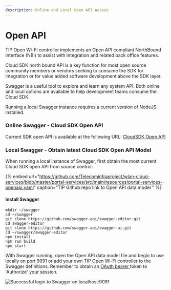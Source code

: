 ```yaml
---
description: Online and Local Open API Access
---
```


# Open API

TIP Open Wi-Fi controller implements an Open API compliant NorthBound Interface \(NBI\) to assist with integration and related back office features.  

Cloud SDK north bound API is a key function for most open source community members or vendors seeking to consume the SDK for integration or for value added software development above the SDK layer.   

Swagger is a useful tool to explore and learn any system API. Both online and local options are available to help development teams consume the Cloud SDK.   
  
Running a local Swagger instance requires a current version of NodeJS installed.

### Online Swagger - Cloud SDK Open API 

Current SDK open API is available at the following URL:  [CloudSDK Open API](https://l.workplace.com/l.php?u=https%3A%2F%2Fapi.lab.wlan.tip.build%2F&h=AT2qj4RJnFaxruxpxP2s8O-XjRQMEbCC7aoVbHaHxmOxgfOgi5LHv6lWdCU4aV8x2vJcsxGmY-UKxb8W86xaDH-VtVLomBcBkdEHVxlpssluOoSPiIMC-vXU0NtGW44qktgKDJc934Dl2kr0QnRyZw)

### Local Swagger - Obtain latest Cloud SDK Open API Model

When running a local instance of Swagger, first obtain the most current Cloud SDK open API from source control:

{% embed url="https://github.com/Telecominfraproject/wlan-cloud-services/blob/master/portal-services/src/main/resources/portal-services-openapi.yaml" caption="TIP Github repo link to Open API data model " %}

#### Install Swagger

```text
mkdir ~/swagger
cd ~/swagger
git clone https://github.com/swagger-api/swagger-editor.git
cd swagger-editor
git clone https://github.com/swagger-api/swagger-ui.git
cd ~/swagger/swagger-editor
npm install
npm run build
npm start
```

With Swagger running, open the Open API data model file and begin to use locally on port 9091 or add your own TIP Open Wi-Fi controller to the Swagger definitions. Remember to obtain an [OAuth bearer ](./#curl-request-to-controller-for-bearer-token)token to 'Authorize' your session. 

![Successful login to Swagger on localhost:9091 ](../.gitbook/assets/swagger.jpeg)



